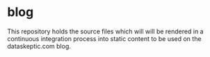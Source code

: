 # blog

This repository holds the source files which will will be rendered 
in a continuous integration process into static content to be used 
on the dataskeptic.com blog.
